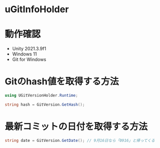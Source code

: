 # uGitInfoHolder

# 動作確認

- Unity 2021.3.9f1
- Windows 11
- Git for Windows

# Gitのhash値を取得する方法

```csharp
using UGitVersionHolder.Runtime;

string hash = GitVersion.GetHash();
```

# 最新コミットの日付を取得する方法
```csharp
string date = GitVersion.GetDate(); // 9月16日なら「0916」と帰ってくる
```

